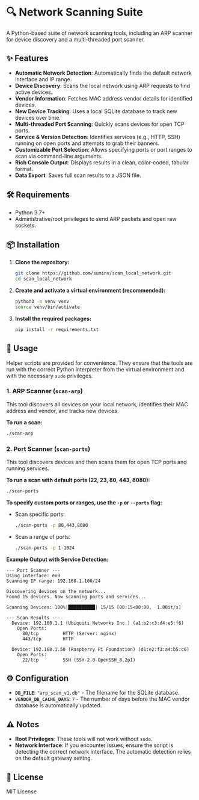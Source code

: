 # 🔍 Network Scanning Suite

A Python-based suite of network scanning tools, including an ARP scanner for device discovery and a multi-threaded port scanner.

## ✨ Features

- **Automatic Network Detection**: Automatically finds the default network interface and IP range.
- **Device Discovery**: Scans the local network using ARP requests to find active devices.
- **Vendor Information**: Fetches MAC address vendor details for identified devices.
- **New Device Tracking**: Uses a local SQLite database to track new devices over time.
- **Multi-threaded Port Scanning**: Quickly scans devices for open TCP ports.
- **Service & Version Detection**: Identifies services (e.g., HTTP, SSH) running on open ports and attempts to grab their banners.
- **Customizable Port Selection**: Allows specifying ports or port ranges to scan via command-line arguments.
- **Rich Console Output**: Displays results in a clean, color-coded, tabular format.
- **Data Export**: Saves full scan results to a JSON file.

## 🛠 Requirements

- Python 3.7+
- Administrative/root privileges to send ARP packets and open raw sockets.

## 📦 Installation

1.  **Clone the repository:**
    ```bash
    git clone https://github.com/suminv/scan_local_network.git
    cd scan_local_network
    ```

2.  **Create and activate a virtual environment (recommended):**
    ```bash
    python3 -m venv venv
    source venv/bin/activate
    ```

3.  **Install the required packages:**
    ```bash
    pip install -r requirements.txt
    ```

## 🚀 Usage

Helper scripts are provided for convenience. They ensure that the tools are run with the correct Python interpreter from the virtual environment and with the necessary `sudo` privileges.

### 1. ARP Scanner (`scan-arp`)

This tool discovers all devices on your local network, identifies their MAC address and vendor, and tracks new devices.

**To run a scan:**

```bash
./scan-arp
```

### 2. Port Scanner (`scan-ports`)

This tool discovers devices and then scans them for open TCP ports and running services.

**To run a scan with default ports (22, 23, 80, 443, 8080):**

```bash
./scan-ports
```

**To specify custom ports or ranges, use the `-p` or `--ports` flag:**

-   Scan specific ports:
    ```bash
    ./scan-ports -p 80,443,8080
    ```
-   Scan a range of ports:
    ```bash
    ./scan-ports -p 1-1024
    ```

**Example Output with Service Detection:**

```
--- Port Scanner ---
Using interface: en0
Scanning IP range: 192.168.1.100/24

Discovering devices on the network...
Found 15 devices. Now scanning ports and services...

Scanning Devices: 100%|██████████| 15/15 [00:15<00:00,  1.00it/s]

--- Scan Results ---
  Device: 192.168.1.1 (Ubiquiti Networks Inc.) (a1:b2:c3:d4:e5:f6)
    Open Ports:
      80/tcp         HTTP (Server: nginx)
      443/tcp        HTTP

  Device: 192.168.1.50 (Raspberry Pi Foundation) (d1:e2:f3:a4:b5:c6)
    Open Ports:
      22/tcp         SSH (SSH-2.0-OpenSSH_8.2p1)
```

## ⚙️ Configuration

-   **`DB_FILE`**: `"arp_scan_v1.db"` - The filename for the SQLite database.
-   **`VENDOR_DB_CACHE_DAYS`**: `7` - The number of days before the MAC vendor database is automatically updated.

## ⚠️ Notes

-   **Root Privileges**: These tools will not work without `sudo`.
-   **Network Interface**: If you encounter issues, ensure the script is detecting the correct network interface. The automatic detection relies on the default gateway setting.

## 📄 License

MIT License
